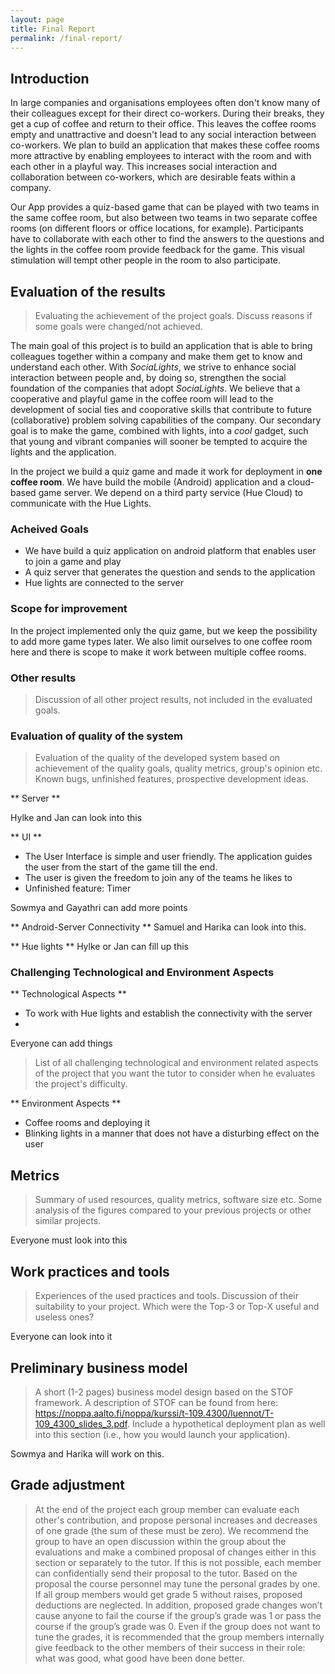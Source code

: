 ```yaml
---
layout: page
title: Final Report
permalink: /final-report/
---
```


## Introduction

In large companies and organisations employees often don't know many of their colleagues except for their direct co-workers. During their breaks, they get a cup of coffee and return to their office. This leaves the coffee rooms empty and unattractive and doesn't lead to any social interaction between co-workers. We plan to build an application that makes these coffee rooms more attractive by enabling employees to interact with the room and with each other in a playful way. This increases social interaction and collaboration between co-workers, which are desirable feats within a company.

Our App provides a quiz-based game that can be played with two teams in the same coffee room, but also between two teams in two separate coffee rooms (on different floors or office locations, for example). Participants have to collaborate with each other to find the answers to the questions and the lights in the coffee room provide feedback for the game. This visual stimulation will tempt other people in the room to also participate.

## Evaluation of the results

> Evaluating the achievement of the project goals. Discuss reasons if some goals were changed/not achieved.

The main goal of this project is to build an application that is able to bring colleagues together within a company and make them get to know and understand each other. With *SociaLights*, we strive to enhance social interaction between people and, by doing so, strengthen the social foundation of the companies that adopt *SociaLights*. We believe that a cooperative and playful game in the coffee room will lead to the development of social ties and cooporative skills that contribute to future (collaborative) problem solving capabilities of the company.
Our secondary goal is to make the game, combined with lights, into a *cool* gadget, such that young and vibrant companies will sooner be tempted to acquire the lights and the application.

In the project we build a quiz game and made it work for deployment in **one coffee room**. We have build the mobile (Android) application and a cloud-based game server. We depend on a third party service (Hue Cloud) to communicate with the Hue Lights.

### Acheived Goals 

* We have build a quiz application on android platform that enables user to join a game and play
* A quiz server that  generates the question and sends to the application
* Hue lights are connected to the server

### Scope for improvement 

 In the project implemented only the quiz game, but we keep the possibility to add more game types later.
We also limit ourselves to one coffee room here and there is scope to make it work between multiple coffee rooms. 

### Other results 
> Discussion of all other project results, not included in the evaluated goals.

### Evaluation of quality of the system

> Evaluation of the quality of the developed system based on achievement of the quality goals, quality metrics, group's opinion etc.
> Known bugs, unfinished features, prospective development ideas.

** Server **

Hylke and Jan can look into this

** UI **

* The User Interface is simple and user friendly. The application guides the user from the start of the game till the end.
* The user is given the freedom to join any of the teams he likes to
* Unfinished feature: Timer

Sowmya and Gayathri can add more points


** Android-Server Connectivity **
Samuel and Harika can look into this.

** Hue lights **
Hylke or Jan can fill up this

### Challenging Technological and Environment Aspects

** Technological Aspects **
* To work with Hue lights and establish the connectivity with the server
*
Everyone can add things

> List of all challenging technological and environment related aspects of the project that you want the tutor to consider when he evaluates the project's difficulty.

** Environment Aspects **
* Coffee rooms and deploying it
* Blinking lights in a manner that does not have a disturbing effect on the user

## Metrics

> Summary of used resources, quality metrics, software size etc. Some analysis of the figures compared to your previous projects or other similar projects.

Everyone must look into this

## Work practices and tools

> Experiences of the used practices and tools. Discussion of their suitability to your project. Which were the Top-3 or Top-X useful and useless ones?

Everyone can look into it

## Preliminary business model

> A short (1-2 pages) business model design based on the STOF framework. A description of STOF can be found from here: https://noppa.aalto.fi/noppa/kurssi/t-109.4300/luennot/T-109_4300_slides_3.pdf. Include a hypothetical deployment plan as well into this section (i.e., how you would launch your application).

Sowmya and Harika will work on this. 

## Grade adjustment

> At the end of the project each group member can evaluate each other's contribution, and propose personal increases and decreases of one grade (the sum of these must be zero). We recommend the group to have an open discussion within the group about the evaluations and make a combined proposal of changes either in this section or separately to the tutor. If this is not possible, each member can confidentially send their proposal to the tutor. Based on the proposal the course personnel may tune the personal grades by one. If all group members would get grade 5 without raises, proposed deductions are neglected. In addition, proposed grade changes won’t cause anyone to fail the course if the group’s grade was 1 or pass the course if the group’s grade was 0. Even if the group does not want to tune the grades, it is recommended that the group members internally give feedback to the other members of their success in their role: what was good, what good have been done better.
